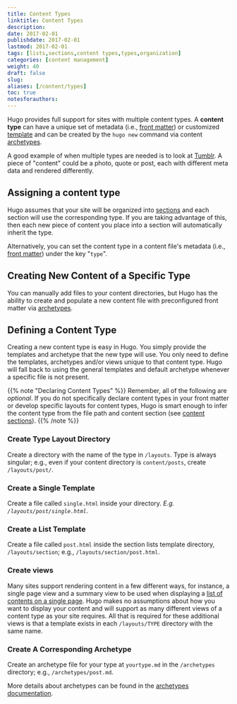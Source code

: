 ```yaml
---
title: Content Types
linktitle: Content Types
description:
date: 2017-02-01
publishdate: 2017-02-01
lastmod: 2017-02-01
tags: [lists,sections,content types,types,organization]
categories: [content management]
weight: 40
draft: false
slug:
aliases: [/content/types]
toc: true
notesforauthors:
---
```


Hugo provides full support for sites with multiple content types. A **content type** can have a unique set of metadata (i.e., [front matter][]) or customized [template][] and can be created by the `hugo new` command via content [archetypes][].

A good example of when multiple types are needed is to look at [Tumblr][]. A piece of "content" could be a photo, quote or post, each with different meta data and rendered differently.

## Assigning a content type

Hugo assumes that your site will be organized into [sections][] and each section will use the corresponding type. If you are taking advantage of this, then each new piece of content you place into a section will automatically inherit the type.

Alternatively, you can set the content type in a content file's metadata (i.e., [front matter][]) under the key "`type`".

## Creating New Content of a Specific Type

You can manually add files to your content directories, but Hugo has the ability to create and populate a new content file with preconfigured front matter via [archetypes][].

## Defining a Content Type

Creating a new content type is easy in Hugo. You simply provide the templates and archetype that the new type will use. You only need to define the templates, archetypes and/or views unique to that content type. Hugo will fall back to using the general templates and default archetype whenever a specific file is not present.

{{% note "Declaring Content Types" %}}
Remember, all of the following are *optional*. If you do not specifically declare content types in your front matter or develop specific layouts for content types, Hugo is smart enough to infer the content type from the file path and content section (see [content sections](/content-management/content-sections/)).
{{% /note %}}

### Create Type Layout Directory

Create a directory with the name of the type in `/layouts`. Type is always singular; e.g., even if your content directory is `content/posts`, create `/layouts/post/`.

### Create a Single Template

Create a file called `single.html` inside your directory. *E.g. `/layouts/post/single.html`*.

### Create a List Template

Create a file called `post.html` inside the section lists template directory, `/layouts/section`; e.g., `/layouts/section/post.html`.

### Create views

Many sites support rendering content in a few different ways, for instance, a single page view and a summary view to be used when displaying a [list of contents on a single page][]. Hugo makes no assumptions about how you want to display your content and will support as many different views of a content type as your site requires. All that is required for these additional views is that a template exists in each `/layouts/TYPE` directory with the same name.

### Create A Corresponding Archetype

Create an archetype file for your type at `yourtype.md` in the `/archetypes` directory; e.g., `/archetypes/post.md`.

More details about archetypes can be found in the [archetypes documentation][].

[archetypes]: /content-management/archetypes/
[archetypes documentation]: /content-management/archetypes/
[sections]: /content-sections/
[front matter]: /content-management/front-matter/
[list of contents on a single page]: /templates/list-and-section-templates/
[template]: /templates/
[Tumblr]: https://www.tumblr.com/